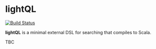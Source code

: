 # lightQL

[![Build Status](https://travis-ci.org/Tecsisa/lightQL.svg?branch=master)](https://travis-ci.org/Tecsisa/lightQL)

**lightQL** is a minimal external DSL for searching that compiles to Scala.

TBC